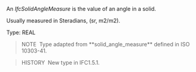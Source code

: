 An _IfcSolidAngleMeasure_ is the value of an angle in a solid.

Usually measured in Steradians, (sr, m2/m2).

Type: REAL

> NOTE&nbsp; Type adapted from \*\*solid_angle_measure\*\* defined in ISO 10303-41.

> HISTORY&nbsp; New type in IFC1.5.1.
